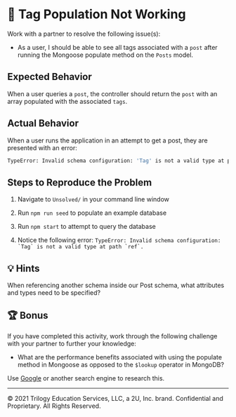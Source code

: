# 🐛 Tag Population Not Working

Work with a partner to resolve the following issue(s):

* As a user, I should be able to see all tags associated with a `post` after running the Mongoose populate method on the `Posts` model.

## Expected Behavior

When a user queries a `post`, the controller should return the `post` with an array populated with the associated `tags`.

## Actual Behavior

When a user runs the application in an attempt to get a post, they are presented with an error:

```sh
TypeError: Invalid schema configuration: 'Tag' is not a valid type at path 'ref'
```

## Steps to Reproduce the Problem

1. Navigate to `Unsolved/` in your command line window

2. Run `npm run seed` to populate an example database

3. Run `npm start` to attempt to query the database

4. Notice the following error: ``TypeError: Invalid schema configuration: `Tag` is not a valid type at path `ref`.``

## 💡 Hints

When referencing another schema inside our Post schema, what attributes and types need to be specified?  

## 🏆 Bonus

If you have completed this activity, work through the following challenge with your partner to further your knowledge:

* What are the performance benefits associated with using the populate method in Mongoose as opposed to the `$lookup` operator in MongoDB?

Use [Google](https://www.google.com) or another search engine to research this.

---
© 2021 Trilogy Education Services, LLC, a 2U, Inc. brand. Confidential and Proprietary. All Rights Reserved.
